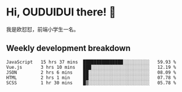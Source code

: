 # Hi, OUDUIDUI there!  👋

[comment]: <> ([<img align="right" width="50%" src="https://github-readme-stats.vercel.app/api?username=OUDUIDUI&theme=dark&show_icons=true">]&#40;https://metrics.lecoq.io/OUDUIDUI?template=classic&#41;)

我是欧怼怼，前端小学生一名。

##  Weekly development breakdown

<!--START_SECTION:waka-->
```text
JavaScript   15 hrs 37 mins  ███████████████░░░░░░░░░░   59.93 % 
Vue.js       3 hrs 10 mins   ███░░░░░░░░░░░░░░░░░░░░░░   12.19 % 
JSON         2 hrs 6 mins    ██░░░░░░░░░░░░░░░░░░░░░░░   08.09 % 
HTML         2 hrs 1 min     ██░░░░░░░░░░░░░░░░░░░░░░░   07.78 % 
SCSS         1 hr 30 mins    █▒░░░░░░░░░░░░░░░░░░░░░░░   05.78 % 
```
<!--END_SECTION:waka-->